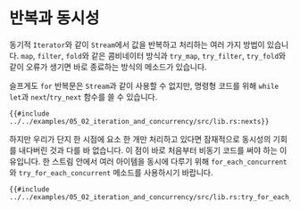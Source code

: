 # 반복과 동시성

동기적 `Iterator`와 같이 `Stream`에서 값을 반복하고 처리하는 여러 가지 방법이 있습니다.
`map`, `filter`, `fold`와 같은 콤비네이터 방식과 `try_map`, `try_filter`, `try_fold`와 
같이 오류가 생기면 바로 종료하는 방식의 메소드가 있습니다.

슬프게도 `for` 반복문은 `Stream`과 같이 사용할 수 없지만, 명령형 코드를 위해 
`while let`과 `next`/`try_next` 함수를 쓸 수 있습니다.

```rust,edition2018,ignore
{{#include ../../examples/05_02_iteration_and_concurrency/src/lib.rs:nexts}}
```

하지만 우리가 단지 한 시점에 요소 한 개만 처리하고 있다면 잠재적으로 동시성의
기회를 내다버린 것과 다를 바 없습니다. 이 점이 바로 처음부터 비동기 코드를 써야 하는
이유입니다. 한 스트림 안에서 여러 아이템을 동시에 다루기 위해
`for_each_concurrent`와 `try_for_each_concurrent` 메소드를 사용하시기 바랍니다.

```rust,edition2018,ignore
{{#include ../../examples/05_02_iteration_and_concurrency/src/lib.rs:try_for_each_concurrent}}
```
